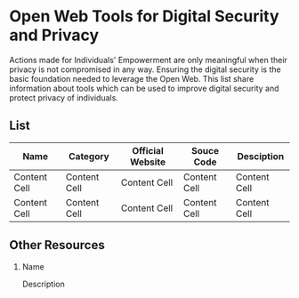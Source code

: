 # Open Web Tools for Digital Security and Privacy
Actions made for Individuals' Empowerment are only meaningful when their privacy is not compromised in any way. Ensuring the digital security is the basic foundation needed to leverage the Open Web. This list share information about tools which can be used to improve digital security and protect privacy of individuals.

## List
| Name  | Category | Official Website | Souce Code | Desciption |
| ------------- | ------------- | ------------- | ------------- | ------------- |
| Content Cell  | Content Cell  | Content Cell  | Content Cell  | Content Cell  |
| Content Cell  | Content Cell  | Content Cell  | Content Cell  | Content Cell  |

## Other Resources

1. Name

   Description
